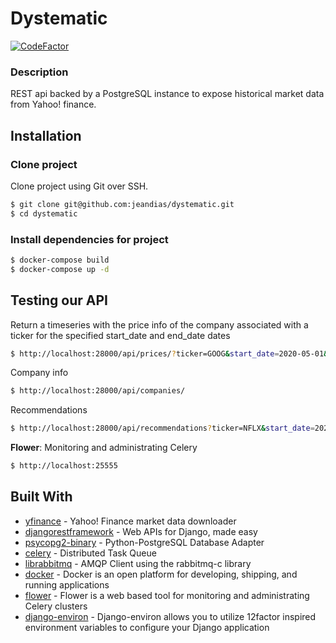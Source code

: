 # Dystematic
[![CodeFactor](https://www.codefactor.io/repository/github/jeandias/dystematic/badge)](https://www.codefactor.io/repository/github/jeandias/dystematic)
### Description
REST api backed by a PostgreSQL instance to expose historical market data from Yahoo! finance.
## Installation
### Clone project
Clone project using Git over SSH.
```sh
$ git clone git@github.com:jeandias/dystematic.git
$ cd dystematic
```
### Install dependencies for project
```sh
$ docker-compose build
$ docker-compose up -d
```
## Testing our API
Return a timeseries with the price info of the company associated with a ticker for the specified start_date and end_date dates
```sh
$ http://localhost:28000/api/prices/?ticker=GOOG&start_date=2020-05-01&end_date=2020-05-24
```
Company info
```sh
$ http://localhost:28000/api/companies/
```
Recommendations
```sh
$ http://localhost:28000/api/recommendations?ticker=NFLX&start_date=2020-01-01&end_date=2020-05-24
```
**Flower**: Monitoring and administrating Celery
```sh
$ http://localhost:25555
```
## Built With
* [yfinance](https://pypi.org/project/yfinance/) - Yahoo! Finance market data downloader
* [djangorestframework](https://pypi.org/project/djangorestframework/) - Web APIs for Django, made easy
* [psycopg2-binary](https://pypi.org/project/psycopg2-binary/) - Python-PostgreSQL Database Adapter
* [celery](https://pypi.org/project/celery/) - Distributed Task Queue
* [librabbitmq](https://pypi.org/project/librabbitmq/) - AMQP Client using the rabbitmq-c library
* [docker](https://docs.docker.com/) - Docker is an open platform for developing, shipping, and running applications
* [flower](https://pypi.org/project/flower/) - Flower is a web based tool for monitoring and administrating Celery clusters
* [django-environ](https://pypi.org/project/django-environ/) - Django-environ allows you to utilize 12factor inspired environment variables to configure your Django application